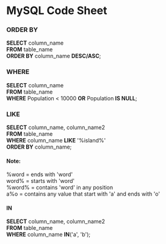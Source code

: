 # MySQL Code Sheet

### ORDER BY
**SELECT** column_name  
**FROM** table_name  
**ORDER BY** column_name **DESC/ASC**;

### WHERE
**SELECT** column_name  
**FROM** table_name  
**WHERE** Population < 10000 **OR** Population **IS NULL**;

### LIKE
**SELECT** column_name, column_name2  
**FROM** table_name  
**WHERE** column_name **LIKE** '%island%'  
**ORDER BY** column_name;  
  
#### Note:
%word = ends with 'word'  
word% = starts with 'word'  
%word% = contains 'word' in any position  
a%o = contains any value that start with 'a' and ends with 'o'

#### IN
**SELECT** column_name, column_name2  
**FROM** table_name  
**WHERE** column_name **IN**('a', 'b');
